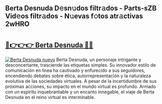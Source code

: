 ## Berta Desnuda D𝚎sn𝚞dos filtr𝚊dos - Parts-sZB Vid𝚎os filtr𝚊dos - N𝚞evas f𝚘tos atr𝚊ctivas 2wHRO

# <h2><a href="http://mbav43o.tromn.icu/?c=Berta+Desnuda">🔗👉👉👉 Berta Desnuda 🔗🔗</a></h2>

[![Berta Desnuda nuevo](https://i.imgur.com/pEAQMta.gif)](http://mbav43o.tromn.icu/?c=Berta+Desnuda)
Berta Desnuda, un personaje intrigante y desconcertante, trasciende las etiquetas simples. Su innovador estilo de comunicación en línea ha cautivado y enfurecido a sus seguidores, encendiendo debates sobre ética, autorrepresentación y la naturaleza evolutiva de las sociedades virtuales. A pesar de la incertidumbre de sus próximas acciones, su impacto en el mundo virtual es profundo. Armado con un espíritu inquebrantable y un encanto innegable, el viaje de Berta Desnuda en el reino virtual es interminable.
